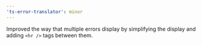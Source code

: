 ```yaml
---
'ts-error-translator': minor
---
```


Improved the way that multiple errors display by simplifying the display and adding `<hr />` tags between them.

